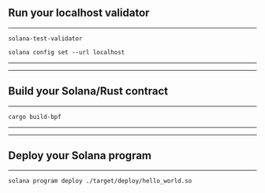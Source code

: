 ## Run your localhost validator

---

`solana-test-validator`

`solana config set --url localhost`

---

---

## Build your Solana/Rust contract

---

`cargo build-bpf`

---

---

## Deploy your Solana program

---

`solana program deploy ./target/deploy/hello_world.so`
